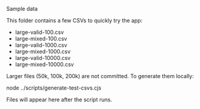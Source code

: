 Sample data

This folder contains a few CSVs to quickly try the app:

- large-valid-100.csv
- large-mixed-100.csv
- large-valid-1000.csv
- large-mixed-1000.csv
- large-valid-10000.csv
- large-mixed-10000.csv

Larger files (50k, 100k, 200k) are not committed. To generate them locally:

node ../scripts/generate-test-csvs.cjs

Files will appear here after the script runs.
